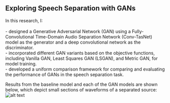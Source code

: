 <h2>Exploring Speech Separation with GANs</h2><p> In this research, I:<br><br> 
 -  designed a Generative Adversarial Network (GAN) using a Fully-Convolutional Time-Domain Audio Separation Network (Conv-TasNet) model as the generator and a deep convolutional network as the discriminator. <br>
-  incorporated different GAN variants based on the objective functions, including Vanilla GAN, Least Squares GAN (LSGAN), and Metric GAN, for model training.<br>
-  developed a uniform comparison framework for comparing and evaluating the performance of GANs in the speech separation task. 
​
 

Results from the baseline model and each of the GAN models are shown below, which depict small sections of waveforms of a separated source: 
![alt text](https://github.com/abishek2019/Machine_Learning/blob/main/Speech%20Separation%20(Deep%20Learning%20Thesis%20Research)/assets/Result2.png?raw=true)
<br>
